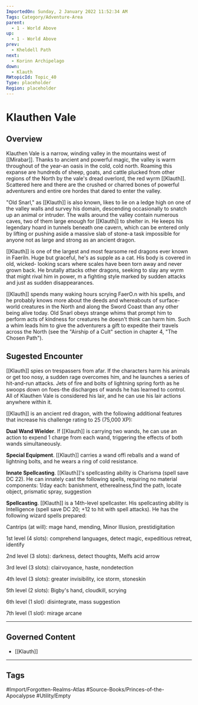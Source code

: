 ```yaml
---
ImportedOn: Sunday, 2 January 2022 11:52:34 AM
Tags: Category/Adventure-Area
parent:
  - 1 - World Above
up:
  - 1 - World Above
prev:
  - Kheldell Path
next:
  - Korinn Archipelago
down:
  - Klauth
RWtopicId: Topic_40
Type: placeholder
Region: placeholder
---
```

# Klauthen Vale
## Overview
Klauthen Vale is a narrow, winding valley in the mountains west of [[Mirabar]]. Thanks to ancient and powerful magic, the valley is warm throughout of the year-an oasis in the cold, cold north. Roaming this expanse are hundreds of sheep, goats, and cattle plucked from other regions of the North by the vale's dread overlord, the red wyrm [[Klauth]]. Scattered here and there are the crushed or charred bones of powerful adventurers and entire ore hordes that dared to enter the valley.

"Old Snarl," as [[Klauth]] is also known, likes to lie on a ledge high on one of the valley walls and survey his domain, descending occasionally to snatch up an animal or intruder. The walls around the valley contain numerous caves, two of them large enough for [[Klauth]] to shelter in. He keeps his legendary hoard in tunnels beneath one cavern, which can be entered only by lifting or pushing aside a massive slab of stone-a task impossible for anyone not as large and strong as an ancient dragon.

[[Klauth]] is one of the largest and most fearsome red dragons ever known in Faeriln. Huge but graceful, he's as supple as a cat. His body is covered in old, wicked- looking scars where scales have been torn away and never grown back. He brutally attacks other dragons, seeking to slay any wyrm that might rival him in power, m a fighting style marked by sudden attacks and just as sudden disappearances.

[[Klauth]] spends many waking hours scrying FaerO.n with his spells, and he probably knows more about the deeds and whereabouts of surface-world creatures in the North and along the Sword Coast than any other being alive today. Old Snarl obeys strange whims that prompt him to perform acts of kindness for creatures he doesn't think can harm him. Such a whim leads him to give the adventurers a gift to expedite their travels across the North (see the "Airship of a Cult" section in chapter 4, "The Chosen Path").

## Sugested Encounter
[[Klauth]] spies on trespassers from afar. If the characters harm his animals or get too nosy, a sudden rage overcomes him, and he launches a series of hit-and-run attacks. Jets of fire and bolts of lightning spring forth as he swoops down on foes-the discharges of wands he has learned to control. All of Klauthen Vale is considered his lair, and he can use his lair actions anywhere within it.

[[Klauth]] is an ancient red dragon, with the following additional features that increase his challenge rating to 25 (75,000 XP):

**Dual Wand Wielder**. If [[Klauth]] is carrying two wands, he can use an action to expend 1 charge from each wand, triggering the effects of both wands simultaneously.

**Special Equipment**. [[Klauth]] carries a wand offi reballs and a wand of lightning bolts, and he wears a ring of cold resistance.

**Innate Spellcasting**. [[Klauth]]'s spellcasting ability is Charisma (spell save DC 22). He can innately cast the following spells, requiring no material components: 1/day each: banishment, etherealness,find the path, locate object, prismatic spray, suggestion

**Spellcasting**. [[Klauth]] is a 14th-level spellcaster. His spellcasting ability is Intelligence (spell save DC 20; +12 to hit with spell attacks). He has the following wizard spells prepared:

Cantrips (at will): mage hand, mending, Minor Illusion, prestidigitation

1st level (4 slots): comprehend languages, detect magic, expeditious retreat, identify

2nd level (3 slots): darkness, detect thoughts, Melfs acid arrow

3rd level (3 slots): clairvoyance, haste, nondetection

4th level (3 slots): greater invisibility, ice storm, stoneskin

5th level (2 slots): Bigby's hand, cloudkill, scrying

6th level (1 slot): disintegrate, mass suggestion

7th level (1 slot): mirage arcane

---
## Governed Content
- [[Klauth]]


---
## Tags
#Import/Forgotten-Realms-Atlas #Source-Books/Princes-of-the-Apocalypse #Utility/Empty

